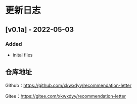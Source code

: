 # 更新日志

## [v0.1a] - 2022-05-03

### Added

- inital files

## 仓库地址

Github：https://github.com/xkwxdyy/recommendation-letter

Gitee：https://gitee.com/xkwxdyy/recommendation-letter


